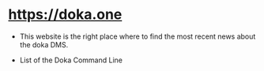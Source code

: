 # https://doka.one

- This website is the right place where to find the most recent news 
about the doka DMS.  

* List of the Doka Command Line

